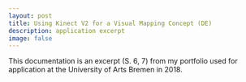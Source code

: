 ```yaml
---
layout: post
title: Using Kinect V2 for a Visual Mapping Concept (DE)
description: application excerpt
image: false
---
```


This documentation is an excerpt (S. 6, 7) from my portfolio used for application at the University of Arts Bremen in 2018.

<div class="box alt">
	<div class="row 100% uniform">
		<div class="4u"><span class="image fit"><img src="{% link assets/images/Kinect_Mapping_Concept.jpg %}" alt="" /></span></div>
    <div class="4u"><span class="image fit"><img src="{% link assets/images/Kinect_Mapping_Concept2.jpg %}" alt="" /></span></div>
    </div>
  </div>
<!-- ![photo not found](./img/Kinect_Mapping_Concept.jpg)

![photo not found](./img/Kinect_Mapping_Concept2.jpg) -->
